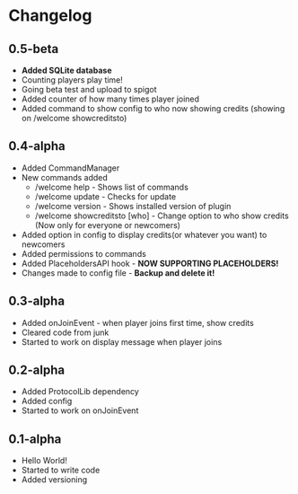# Changelog

## 0.5-beta
* **Added SQLite database**
* Counting players play time!
* Going beta test and upload to spigot
* Added counter of how many times player joined
* Added command to show config to who now showing credits (showing on /welcome showcreditsto)

## 0.4-alpha
* Added CommandManager
* New commands added
    * /welcome help - Shows list of commands
    * /welcome update - Checks for update
    * /welcome version - Shows installed version of plugin
    * /welcome showcreditsto [who] - Change option to who show credits (Now only for everyone or newcomers)
* Added option in config to display credits(or whatever you want) to newcomers
* Added permissions to commands
* Added PlaceholdersAPI hook - **NOW SUPPORTING PLACEHOLDERS!**
* Changes made to config file - **Backup and delete it!**

## 0.3-alpha
* Added onJoinEvent - when player joins first time, show credits
* Cleared code from junk
* Started to work on display message when player joins

## 0.2-alpha
* Added ProtocolLib dependency
* Added config
* Started to work on onJoinEvent

## 0.1-alpha
* Hello World!
* Started to write code
* Added versioning
